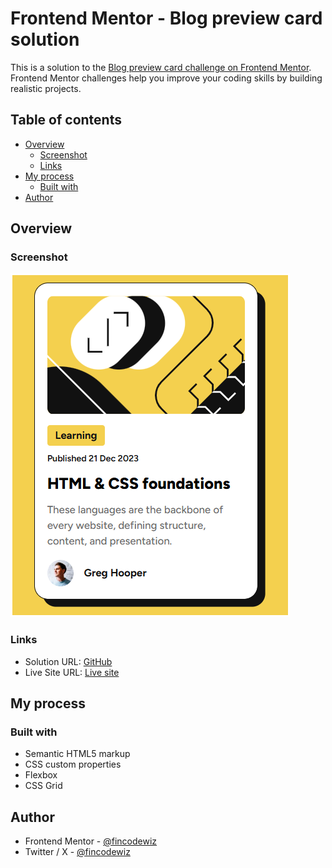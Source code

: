 # Frontend Mentor - Blog preview card solution

This is a solution to the [Blog preview card challenge on Frontend Mentor](https://www.frontendmentor.io/challenges/blog-preview-card-ckPaj01IcS). Frontend Mentor challenges help you improve your coding skills by building realistic projects.

## Table of contents

- [Overview](#overview)
  - [Screenshot](#screenshot)
  - [Links](#links)
- [My process](#my-process)
  - [Built with](#built-with)
- [Author](#author)

## Overview

### Screenshot

![](./assets/images/screenshot.png)

### Links

- Solution URL: [GitHub](https://github.com/fincodewiz/Blog-preview-card)
- Live Site URL: [Live site](https://fincodewiz.github.io/Blog-preview-card/)

## My process

### Built with

- Semantic HTML5 markup
- CSS custom properties
- Flexbox
- CSS Grid

## Author

- Frontend Mentor - [@fincodewiz](https://www.frontendmentor.io/profile/fincodewiz)
- Twitter / X - [@fincodewiz](https://twitter.com/fincodewiz)

